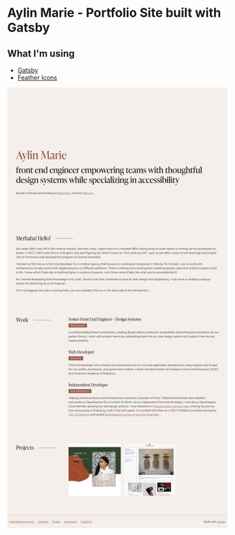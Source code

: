 # Aylin Marie - Portfolio Site built with Gatsby

## What I'm using
- [Gatsby](https://www.gatsbyjs.com/)
- [Feather Icons](https://feathericons.com/)

![Preview of portfolio website](https://github.com/aylinmarie/portfolio/blob/main/src/images/preview.png)
